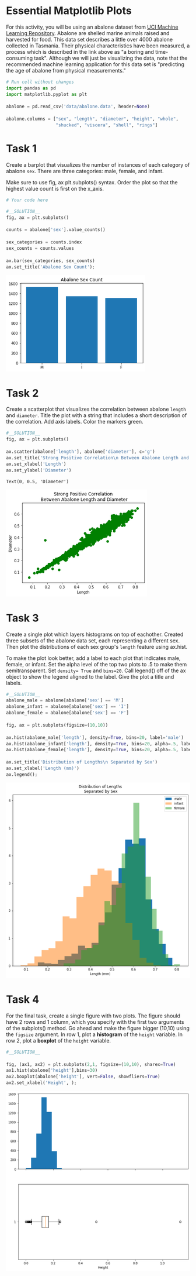 # Essential Matplotlib Plots

For this activity, you will be using an abalone dataset from [UCI Machine Learning Repository](https://archive.ics.uci.edu/ml/datasets/abalone). Abalone are shelled marine animals raised and harvested for food.  This data set describes a little over 4000 abalone collected in Tasmania.  Their physical characteristics have been measured, a process which is described in the link above as "a boring and time-consuming task".  Although we will just be visualizing the data, note that the recommended machine learning application for this data set is "predicting the age of abalone from physical measurements."


```python
# Run cell without changes
import pandas as pd
import matplotlib.pyplot as plt

abalone = pd.read_csv('data/abalone.data', header=None)

abalone.columns = ["sex", "length", "diameter", "height", "whole",
                   "shucked", "viscera", "shell", "rings"]
```

# Task 1

Create a barplot that visualizes the number of instances of each category of abalone `sex`. There are three categories: male, female, and infant. 

Make sure to use fig, ax plt.subplots() syntax. 
Order the plot so that the highest value count is first on the x_axis.


```python
# Your code here
```


```python
#__SOLUTION__
fig, ax = plt.subplots()

counts = abalone['sex'].value_counts()

sex_categories = counts.index
sex_counts = counts.values

ax.bar(sex_categories, sex_counts)
ax.set_title('Abalone Sex Count');
```


    
![png](README_files/README_6_0.png)
    


# Task 2

Create a scatterplot that visualizes the correlation between abalone `length` and `diameter`.  Title the plot with a string that includes a short description of the correlation.  Add axis labels.  Color the markers green. 


```python
#__SOLUTION__
fig, ax = plt.subplots()

ax.scatter(abalone['length'], abalone['diameter'], c='g')
ax.set_title('Strong Positive Correlation\n Between Abalone Length and Diameter')
ax.set_xlabel('Length')
ax.set_ylabel('Diameter')
```




    Text(0, 0.5, 'Diameter')




    
![png](README_files/README_9_1.png)
    


# Task 3


Create a single plot which layers histograms on top of eachother. Created three subsets of the abalone data set, each representing a different sex.  Then plot the distributions of each sex group's `length` feature using ax.hist.  

To make the plot look better, add a label to each plot that indicates male, female, or infant.  Set the alpha level of the top two plots to .5 to make them semitransparent.  Set `density= True` and `bins=20`.  Call legend() off of the ax object to show the legend aligned to the label.  Give the plot a title and labels.



```python
#__SOLUTION__
abalone_male = abalone[abalone['sex'] == 'M']
abalone_infant = abalone[abalone['sex'] == 'I']
abalone_female = abalone[abalone['sex'] == 'F']

fig, ax = plt.subplots(figsize=(10,10))

ax.hist(abalone_male['length'], density=True, bins=20, label='male')
ax.hist(abalone_infant['length'], density=True, bins=20, alpha=.5, label='infant')
ax.hist(abalone_female['length'], density=True, bins=20, alpha=.5, label='female')

ax.set_title('Distribution of Lengths\n Separated by Sex')
ax.set_xlabel('Length (mm)')
ax.legend();

```


    
![png](README_files/README_12_0.png)
    


# Task 4

For the final task, create a single figure with two plots.  The figure should have 2 rows and 1 column, which you specify with the first two arguments of the subplots() method. Go ahead and make the figure bigger (10,10) using the `figsize` argument.  In row 1, plot a **histogram** of the `height` variable. In row 2, plot a **boxplot** of the `height` variable. 


```python
#__SOLUTION__

fig, (ax1, ax2) = plt.subplots(2,1, figsize=(10,10), sharex=True)
ax1.hist(abalone['height'],bins=30)
ax2.boxplot(abalone['height'], vert=False, showfliers=True)
ax2.set_xlabel('Height', );
```


    
![png](README_files/README_15_0.png)
    

